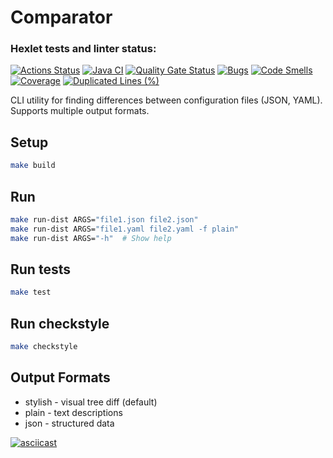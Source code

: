 # Comparator

### Hexlet tests and linter status:
[![Actions Status](https://github.com/AnnaChekina/java-project-71/actions/workflows/hexlet-check.yml/badge.svg)](https://github.com/AnnaChekina/java-project-71/actions)
[![Java CI](https://github.com/AnnaChekina/java-project-71/actions/workflows/main.yml/badge.svg)](https://github.com/AnnaChekina/java-project-71/actions/workflows/main.yml)
[![Quality Gate Status](https://sonarcloud.io/api/project_badges/measure?project=AnnaChekina_java-project-71&metric=alert_status)](https://sonarcloud.io/summary/new_code?id=AnnaChekina_java-project-71)
[![Bugs](https://sonarcloud.io/api/project_badges/measure?project=AnnaChekina_java-project-71&metric=bugs)](https://sonarcloud.io/summary/new_code?id=AnnaChekina_java-project-71)
[![Code Smells](https://sonarcloud.io/api/project_badges/measure?project=AnnaChekina_java-project-71&metric=code_smells)](https://sonarcloud.io/summary/new_code?id=AnnaChekina_java-project-71)
[![Coverage](https://sonarcloud.io/api/project_badges/measure?project=AnnaChekina_java-project-71&metric=coverage)](https://sonarcloud.io/summary/new_code?id=AnnaChekina_java-project-71)
[![Duplicated Lines (%)](https://sonarcloud.io/api/project_badges/measure?project=AnnaChekina_java-project-71&metric=duplicated_lines_density)](https://sonarcloud.io/summary/new_code?id=AnnaChekina_java-project-71)

CLI utility for finding differences between configuration files (JSON, YAML). Supports multiple output formats.

## Setup

```bash
make build
```

## Run

```bash
make run-dist ARGS="file1.json file2.json"
make run-dist ARGS="file1.yaml file2.yaml -f plain"
make run-dist ARGS="-h"  # Show help
```

## Run tests

```bash
make test
```

## Run checkstyle

```bash
make checkstyle
```

## Output Formats

* stylish - visual tree diff (default)
* plain - text descriptions
* json - structured data

[![asciicast](https://asciinema.org/a/PHABICjbZP1ATNcJo8vSDbv6I.svg)](https://asciinema.org/a/PHABICjbZP1ATNcJo8vSDbv6I)
